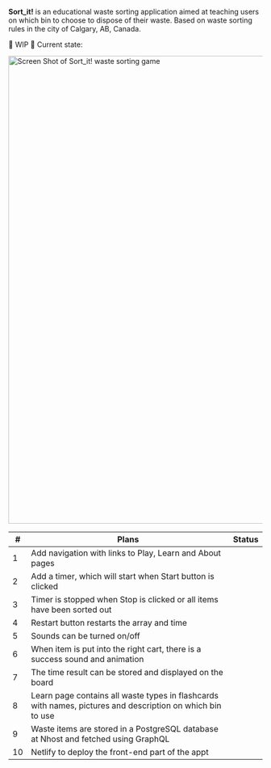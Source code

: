 <strong>Sort_it!</strong> is an educational waste sorting application aimed at teaching users on which bin to choose to dispose of their waste. Based on waste sorting rules in the city of Calgary, AB, Canada.

🚧 WIP 🚧 Current state: 

<img width="926" alt="Screen Shot of Sort_it! waste sorting game" src="https://user-images.githubusercontent.com/63440229/195507808-5fb6dd90-264f-4181-ac76-e005ccafce2f.png">


| #   | Plans                       | Status |
| --- | -------------------------- | -- |
|  1  | Add navigation with links to Play, Learn and About pages |             |
| 2  | Add a timer, which will start when Start button is clicked |             |
| 3  | Timer is stopped when Stop is clicked or all items have been sorted out|             |
| 4  | Restart button restarts the array and time  |             |
| 5   | Sounds can be turned on/off |             |
| 6   | When item is put into the right cart, there is a success sound and animation |             |
| 7   | The time result can be stored and displayed on the board |             |
| 8   | Learn page contains all waste types in flashcards with names, pictures and description on which bin to use |             |
| 9   | Waste items are stored in a PostgreSQL database at Nhost and fetched using GraphQL |             |
| 10  | Netlify to deploy the front-end part of the appt |             |
